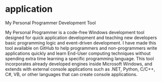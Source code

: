 # application
My Personal Programmer Development Tool
 
My Personal Programmer is a code-free Windows development
tool designed for quick application development and teaching 
new developers basic programming logic and event-driven 
development. I have made this tool available on GitHub to 
help programmers and non-programmers write applications
quickly and learn End-User computing techniques without 
spending extra time learning a specific programming language. 
This tool incorporates already developed engines inside
Microsoft Windows, and extends with external console 
applications such as .NET, Python, C/C++, C#, VB, or other 
languages that can create console applications.







